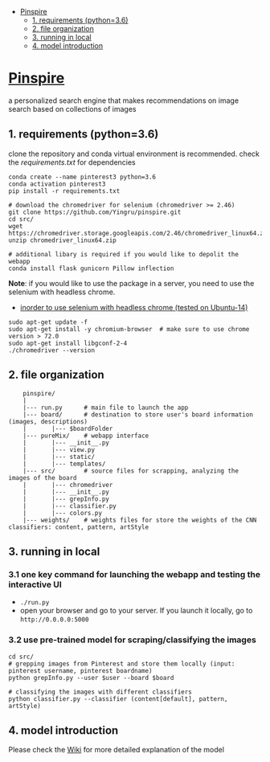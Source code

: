 - [Pinspire](#pinspire)
  * [1. requirements (python=3.6)](#1-requirements--python-36-)
  * [2. file organization](#2-file-organization)
  * [3. running in local](#3-running-in-local)
  * [4. model introduction](#4-model-introduction)


# [Pinspire](http://www.ppinspire.com/)

a personalized search engine that makes recommendations on image search based on collections of images

## 1. requirements (python=3.6)
clone the repository and conda virtual environment is recommended. check the *requirements.txt* for dependencies

```
conda create --name pinterest3 python=3.6
conda activation pinterest3
pip install -r requirements.txt

# download the chromedriver for selenium (chromedriver >= 2.46)
git clone https://github.com/Yingru/pinspire.git
cd src/
wget https://chromedriver.storage.googleapis.com/2.46/chromedriver_linux64.zip
unzip chromedriver_linux64.zip

# additional libary is required if you would like to depolit the webapp
conda install flask gunicorn Pillow inflection
```
**Note**: if you would like to use the package in a server, you need to use the selenium with headless chrome.
- [inorder to use selenium with headless chrome (tested on Ubuntu-14)](https://stackoverflow.com/questions/49323099/webdriverexception-message-service-chromedriver-unexpectedly-exited-status-co)

```
sudo apt-get update -f
sudo apt-get install -y chromium-browser  # make sure to use chrome version > 72.0
sudo apt-get install libgconf-2-4
./chromedriver --version
```


## 2. file organization
```
    pinspire/
    |
    |--- run.py      # main file to launch the app
    |--- board/      # destination to store user's board information (images, descriptions)
    |       |--- $boardFolder
    |--- pureMix/    # webapp interface
    |       |--- __init__.py
    |       |--- view.py
    |       |--- static/
    |       |--- templates/
    |--- src/        # source files for scrapping, analyzing the images of the board 
    |       |--- chromedriver  
    |       |--- __init__.py
    |       |--- grepInfo.py    
    |       |--- classifier.py
    |       |--- colors.py
    |--- weights/    # weights files for store the weights of the CNN classifiers: content, pattern, artStyle
```

## 3. running in local 
### 3.1 one key command for launching the webapp and testing the interactive UI
- `./run.py`
- open your browser and go to your server. If you launch it locally, go to `http://0.0.0.0:5000`

### 3.2 use pre-trained model for scraping/classifying the images
```
cd src/
# grepping images from Pinterest and store them locally (input: pinterest username, pinterest boardname)
python grepInfo.py --user $user --board $board

# classifying the images with different classifiers
python classifier.py --classifier (content[default], pattern, artStyle)
```

## 4. model introduction
Please check the [Wiki](https://github.com/Yingru/pinspire/wiki) for more detailed explanation of the model
